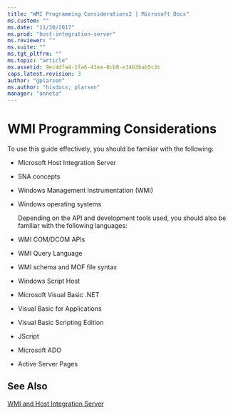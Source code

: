 ```yaml
---
title: "WMI Programming Considerations2 | Microsoft Docs"
ms.custom: ""
ms.date: "11/30/2017"
ms.prod: "host-integration-server"
ms.reviewer: ""
ms.suite: ""
ms.tgt_pltfrm: ""
ms.topic: "article"
ms.assetid: 9ec4dfa4-1fa6-41ea-8cb8-e14b3bab5c2c
caps.latest.revision: 3
author: "gplarsen"
ms.author: "hisdocs; plarsen"
manager: "anneta"
---
```

# WMI Programming Considerations
To use this guide effectively, you should be familiar with the following:  
  
- Microsoft Host Integration Server  
  
- SNA concepts  
  
- Windows Management Instrumentation (WMI)  
  
- Windows operating systems  
  
  Depending on the API and development tools used, you should also be familiar with the following languages:  
  
- WMI COM/DCOM APIs  
  
- WMI Query Language  
  
- WMI schema and MOF file syntax  
  
- Windows Script Host  
  
- Microsoft Visual Basic .NET  
  
- Visual Basic for Applications  
  
- Visual Basic Scripting Edition  
  
- JScript  
  
- Microsoft ADO  
  
- Active Server Pages  
  
## See Also  
 [WMI and Host Integration Server](../core/wmi-and-host-integration-server1.md)